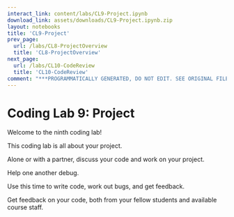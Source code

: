 ```yaml
---
interact_link: content/labs/CL9-Project.ipynb
download_link: assets/downloads/CL9-Project.ipynb.zip
layout: notebooks
title: 'CL9-Project'
prev_page:
  url: /labs/CL8-ProjectOverview
  title: 'CL8-ProjectOverview'
next_page:
  url: /labs/CL10-CodeReview
  title: 'CL10-CodeReview'
comment: "***PROGRAMMATICALLY GENERATED, DO NOT EDIT. SEE ORIGINAL FILES IN /content***"
---
```


# Coding Lab 9: Project

Welcome to the ninth coding lab!

This coding lab is all about your project. 

Alone or with a partner, discuss your code and work on your project. 

Help one another debug. 

Use this time to write code, work out bugs, and get feedback.

Get feedback on your code, both from your fellow students and available course staff. 
